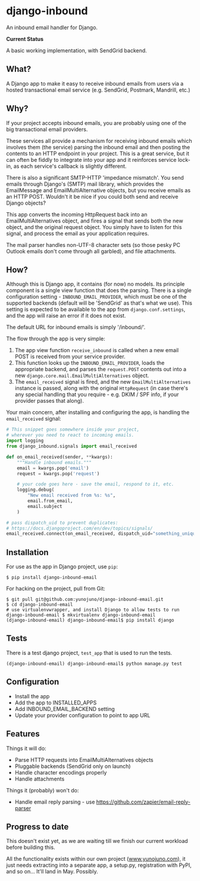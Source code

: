 django-inbound
==============

An inbound email handler for Django.

**Current Status**

A basic working implementation, with SendGrid backend.

What?
-----

A Django app to make it easy to receive inbound emails from users via a hosted transactional email service (e.g. SendGrid, Postmark, Mandrill, etc.)

Why?
----

If your project accepts inbound emails, you are probably using one of the big transactional email providers.

These services all provide a mechanism for receiving inbound emails which involves them (the service) parsing the inbound email and then posting the contents to an HTTP endpoint in your project. This is a great service, but it can often be fiddly to integrate into your app and it reinforces service lock-in, as each service's callback is slightly different.

There is also a significant SMTP-HTTP 'impedance mismatch'. You send emails through Django's (SMTP) mail library, which provides the EmailMessage and EmailMultiAlternative objects, but you receive emails as an HTTP POST. Wouldn't it be nice if you could both send and receive Django objects?

This app converts the incoming HttpRequest back into an EmailMultiAlternatives object, and fires a signal that sends both the new object, and the original request object. You simply have to listen for this signal, and process the email as your application requires.

The mail parser handles non-UTF-8 character sets (so those pesky PC Outlook emails don't come through all garbled), and file attachments.

How?
----

Although this is Django app, it contains (for now) no models. Its principle component is a single view function that does the parsing. There is a single configuration setting - `INBOUND_EMAIL_PROVIDER`, which must be one of the supported backends (default will be 'SendGrid' as that's what we use). This setting is expected to be available to the app from `django.conf.settings`, and the app will raise an error if it does not exist.

The default URL for inbound emails is simply '/inbound/'.

The flow through the app is very simple:

1. The app view function `receive_inbound` is called when a new email POST is received from your service provider.
2. This function looks up the `INBOUND_EMAIL_PROVIDER`, loads the appropriate backend, and parses the `request.POST` contents out into a new `django.core.mail.EmailMultiAlternatives` object.
3. The `email_received` signal is fired, and the new `EmailMultiAlternatives` instance is passed, along with the original `HttpRequest` (in case there's any special handling that you require - e.g. DKIM / SPF info, if your provider passes that along).

Your main concern, after installing and configuring the app, is handling the `email_received` signal:

```python
# This snippet goes somewhere inside your project,
# wherever you need to react to incoming emails.
import logging
from django_inbound.signals import email_received

def on_email_received(sender, **kwargs):
    """Handle inbound emails."""
    email = kwargs.pop('email')
    request = kwargs.pop('request')

    # your code goes here - save the email, respond to it, etc.
    logging.debug(
        "New email received from %s: %s",
        email.from_email,
        email.subject
    )

# pass dispatch_uid to prevent duplicates:
# https://docs.djangoproject.com/en/dev/topics/signals/
email_received.connect(on_email_received, dispatch_uid="something_unique")
```

Installation
------------

For use as the app in Django project, use `pip`:

```
$ pip install django-inbound-email
```

For hacking on the project, pull from Git:

```
$ git pull git@github.com:yunojuno/django-inbound-email.git
$ cd django-inbound-email
# use virtualenvwrapper, and install Django to allow tests to run
django-inbound-email $ mkvirtualenv django-inbound-email
(django-inbound-email) django-inbound-email$ pip install django
```

Tests
-----

There is a test django project, `test_app` that is used to run the tests.

```
(django-inbound-email) django-inbound-email$ python manage.py test
```

Configuration
-------------

* Install the app
* Add the app to INSTALLED_APPS
* Add INBOUND_EMAIL_BACKEND setting
* Update your provider configuration to point to app URL

Features
--------

Things it will do:

* Parse HTTP requests into EmailMultiAlternatives objects
* Pluggable backends (SendGrid only on launch)
* Handle character encodings properly
* Handle attachments

Things it (probably) won't do:

* Handle email reply parsing - use https://github.com/zapier/email-reply-parser


Progress to date
----------------

This doesn't exist yet, as we are waiting till we finish our current workload before building this.

All the functionality exists within our own project (www.yunojuno.com), it just needs extracting into a separate app, a setup.py, registration with PyPI, and so on... It'll land in May. Possibly.
